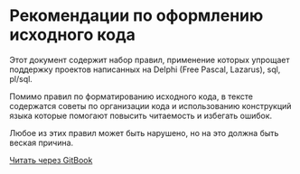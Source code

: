 # Рекомендации по оформлению исходного кода
Этот документ содержит набор правил, применение которых упрощает поддержку проектов написанных на Delphi (Free Pascal, Lazarus), sql, pl/sql. 

Помимо правил по форматированию исходного кода, в тексте содержатся советы по организации кода и использованию конструкций языка которые помогают повысить читаемость и избегать ошибок.

Любое из этих правил может быть нарушено, но на это должна быть веская причина.

[Читать через GitBook](https://kverde.gitbooks.io/delphi-style-guide/content/)